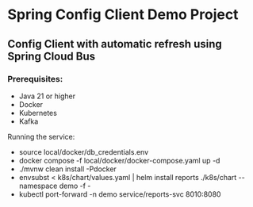 # Spring Config Client Demo Project

## Config Client with automatic refresh using Spring Cloud Bus

### Prerequisites:
- Java 21 or higher
- Docker
- Kubernetes
- Kafka

Running the service:
- source local/docker/db_credentials.env
- docker compose -f local/docker/docker-compose.yaml up -d
- ./mvnw clean install -Pdocker
- envsubst < k8s/chart/values.yaml | helm install reports ./k8s/chart --namespace demo -f -
- kubectl port-forward -n demo service/reports-svc 8010:8080